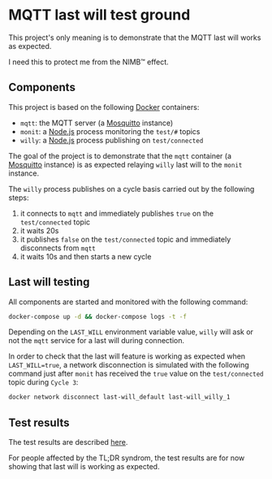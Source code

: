 # MQTT last will test ground

This project's only meaning is to demonstrate that the MQTT last will works as expected.

I need this to protect me from the NIMB™ effect.

## Components

This project is based on the following [Docker] containers:

- `mqtt`: the MQTT server (a [Mosquitto] instance)
- `monit`: a [Node.js] process monitoring the `test/#` topics
- `willy`: a [Node.js] process publishing on `test/connected`

The goal of the project is to demonstrate that the `mqtt` container (a [Mosquitto] instance) is as expected relaying `willy` last will to the `monit` instance.

The `willy` process publishes on a cycle basis carried out by the following steps:

1. it connects to `mqtt` and immediately publishes `true` on the `test/connected` topic
2. it waits 20s
3. it publishes `false` on the `test/connected` topic and immediately disconnects from `mqtt`
4. it waits 10s and then starts a new cycle

## Last will testing

All components are started and monitored with the following command:

```bash
docker-compose up -d && docker-compose logs -t -f
```

Depending on the `LAST_WILL` environment variable value, `willy` will ask or not the `mqtt` service for a last will during connection.

In order to check that the last will feature is working as expected when `LAST_WILL=true`, a network disconnection is simulated with the following command just after `monit` has received the `true` value on the `test/connected` topic during `Cycle 3`:

```bash
docker network disconnect last-will_default last-will_willy_1
```

## Test results

The test results are described [here](./results/README.md).

For people affected by the TL;DR syndrom, the test results are for now showing that last will is working as expected.

[Docker]: https://www.docker.com/
[Mosquitto]: https://mosquitto.org/
[Node.js]: https://nodejs.org/en/
